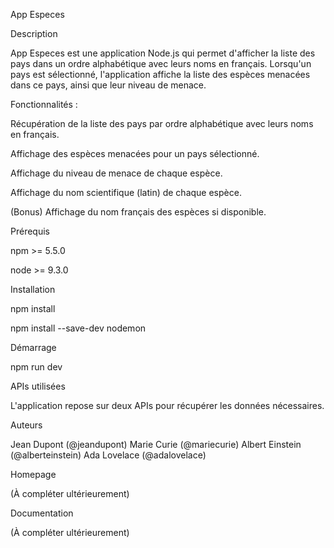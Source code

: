App Especes

Description

App Especes est une application Node.js qui permet d'afficher la liste des pays dans un ordre alphabétique avec leurs noms en français. Lorsqu'un pays est sélectionné, l'application affiche la liste des espèces menacées dans ce pays, ainsi que leur niveau de menace.

Fonctionnalités :

Récupération de la liste des pays par ordre alphabétique avec leurs noms en français.

Affichage des espèces menacées pour un pays sélectionné.

Affichage du niveau de menace de chaque espèce.

Affichage du nom scientifique (latin) de chaque espèce.

(Bonus) Affichage du nom français des espèces si disponible.

Prérequis

npm >= 5.5.0

node >= 9.3.0

Installation

npm install

npm install --save-dev nodemon

Démarrage

npm run dev

APIs utilisées

L'application repose sur deux APIs pour récupérer les données nécessaires.

Auteurs

Jean Dupont (@jeandupont)
Marie Curie (@mariecurie)
Albert Einstein (@alberteinstein)
Ada Lovelace (@adalovelace)

Homepage

(À compléter ultérieurement)

Documentation

(À compléter ultérieurement)

